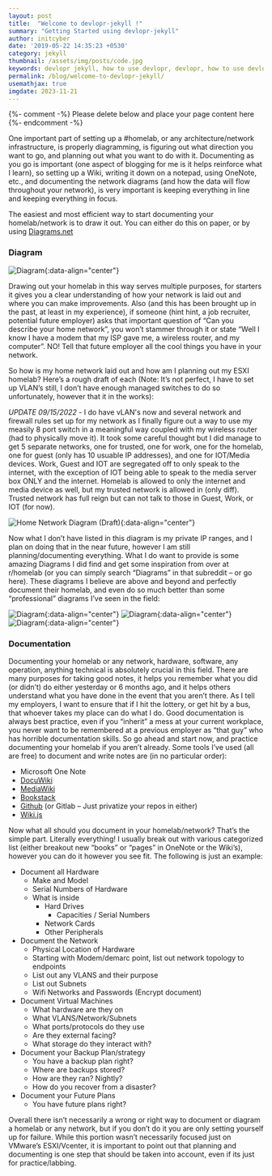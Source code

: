 ```yaml
---
layout: post
title:  "Welcome to devlopr-jekyll !"
summary: "Getting Started using devlopr-jekyll"
author: initcyber
date: '2019-05-22 14:35:23 +0530'
category: jekyll
thumbnail: /assets/img/posts/code.jpg
keywords: devlopr jekyll, how to use devlopr, devlopr, how to use devlopr-jekyll, devlopr-jekyll tutorial,best jekyll themes
permalink: /blog/welcome-to-devlopr-jekyll/
usemathjax: true
imgdate: 2023-11-21
---
```


{%- comment -%} Please delete below and place your page content here {%- endcomment -%}

One important part of setting up a #homelab, or any architecture/network infrastructure, is properly diagramming, is figuring out what direction you want to go, and planning out what you want to do with it. Documenting as you go is important (one aspect of blogging for me is it helps reinforce what I learn), so setting up a Wiki, writing it down on a notepad, using OneNote, etc., and documenting the network diagrams (and how the data will flow throughout your network), is very important is keeping everything in line and keeping everything in focus.

The easiest and most efficient way to start documenting your homelab/network is to draw it out. You can either do this on paper, or by using [Diagrams.net](http://www.diagrams.net/)

### Diagram

![Diagram](:/{{page.imgdate}}/2.png){:data-align="center"}

Drawing out your homelab in this way serves multiple purposes, for starters it gives you a clear understanding of how your network is laid out and where you can make improvements. Also (and this has been brought up in the past, at least in my experience), if someone (hint hint, a job recruiter, potential future employer) asks that important question of “Can you describe your home network”, you won’t stammer through it or state “Well I know I have a modem that my ISP gave me, a wireless router, and my computer”. NO! Tell that future employer all the cool things you have in your network.

So how is my home network laid out and how am I planning out my ESXI homelab? Here’s a rough draft of each (Note: It’s not perfect, I have to set up VLAN’s still, I don’t have enough managed switches to do so unfortunately, however that it in the works):

*UPDATE 09/15/2022* - I do have vLAN's now and several network and firewall rules set up for my network as I finally figure out a way to use my measily 8 port switch in a meaningful way coupled with my wireless router (had to physically move it). It took some careful thought but I did manage to get 5 separate networks, one for trusted, one for work, one for the homelab, one for guest (only has 10 usuable IP addresses), and one for IOT/Media devices. Work, Guest and IOT are segregated off to only speak to the internet, with the exception of IOT being able to speak to the media server box ONLY and the internet. Homelab is allowed to only the internet and media device as well, but my trusted network is allowed in (only diff). Trusted network has full reign but can not talk to those in Guest, Work, or IOT (for now).

![Home Network Diagram (Draft)](:/{{page.imgdate}}/3.png){:data-align="center"}

Now what I don’t have listed in this diagram is my private IP ranges, and I plan on doing that in the near future, however I am still planning/documenting everything. What I do want to provide is some amazing Diagrams I did find and get some inspiration from over at r/homelab (or you can simply search “Diagrams” in that subreddit – or go here). These diagrams I believe are above and beyond and perfectly document their homelab, and even do so much better than some “professional” diagrams I’ve seen in the field:

![Diagram](:/{{page.imgdate}}/4.png){:data-align="center"}
![Diagram](:/{{page.imgdate}}/5.png){:data-align="center"}
![Diagram](:/{{page.imgdate}}/6.png){:data-align="center"}

### Documentation

Documenting your homelab or any network, hardware, software, any operation, anything technical is absolutely crucial in this field. There are many purposes for taking good notes, it helps you remember what you did (or didn’t) do either yesterday or 6 months ago, and it helps others understand what you have done in the event that you aren’t there. As I tell my employers, I want to ensure that if I hit the lottery, or get hit by a bus, that whoever takes my place can do what I do. Good documentation is always best practice, even if you “inherit” a mess at your current workplace, you never want to be remembered at a previous employer as “that guy” who has horrible documentation skills. So go ahead and start now, and practice documenting your homelab if you aren’t already. Some tools I’ve used (all are free) to document and write notes are (in no particular order):

- Microsoft One Note
- [DocuWiki](https://www.dokuwiki.org/dokuwiki#)
- [MediaWiki](https://www.mediawiki.org/wiki/MediaWiki)
- [Bookstack](https://www.bookstackapp.com/)
- [Github](https://github.com/) (or Gitlab – Just privatize your repos in either)
- [Wiki.js](https://js.wiki/)

Now what all should you document in your homelab/network? That’s the simple part. Literally everything! I usually break out with various categorized list (either breakout new “books” or “pages” in OneNote or the Wiki’s), however you can do it however you see fit. The following is just an example:

- Document all Hardware
    - Make and Model
    - Serial Numbers of Hardware
    - What is inside
        - Hard Drives
            - Capacities / Serial Numbers
        - Network Cards
        - Other Peripherals
- Document the Network
    - Physical Location of Hardware
    - Starting with Modem/demarc point, list out network topology to endpoints
    - List out any VLANS and their purpose
    - List out Subnets
    - Wifi Networks and Passwords (Encrypt document)
- Document Virtual Machines
    - What hardware are they on
    - What VLANS/Network/Subnets
    - What ports/protocols do they use
    - Are they external facing?
    - What storage do they interact with?
- Document your Backup Plan/strategy
    - You have a backup plan right?
    - Where are backups stored?
    - How are they ran? Nightly?
    - How do you recover from a disaster?
- Document your Future Plans
    - You have future plans right?

Overall there isn’t necessarily a wrong or right way to document or diagram a homelab or any network, but if you don’t do it you are only setting yourself up for failure. While this portion wasn’t necessarily focused just on VMware’s ESXI/Vcenter, it is important to point out that planning and documenting is one step that should be taken into account, even if its just for practice/labbing.